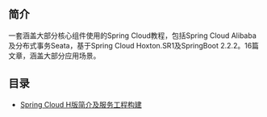## 简介

一套涵盖大部分核心组件使用的Spring Cloud教程，包括Spring Cloud Alibaba及分布式事务Seata，基于Spring Cloud Hoxton.SR1及SpringBoot 2.2.2。16篇文章，涵盖大部分应用场景。

## 目录

- [Spring Cloud H版简介及服务工程构建](https://juejin.im/post/5e6ef7946fb9a07ca5305a19)
